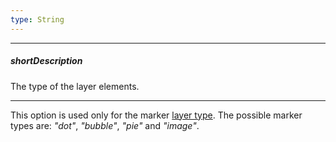 ```yaml
---
type: String
---
```

---
##### shortDescription
The type of the layer elements.

---
This option is used only for the marker [layer type](/api-reference/20%20Data%20Visualization%20Widgets/dxVectorMap/7%20Map%20Elements/Layer/2%20Fields/type.md '/Documentation/ApiReference/Data_Visualization_Widgets/dxVectorMap/Map_Elements/Layer/Fields/#type'). The possible marker types are: *"dot"*, *"bubble"*, *"pie"* and *"image"*.
